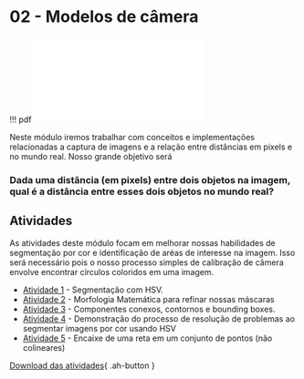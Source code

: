 # 02 - Modelos de câmera

!!! pdf
    ![](slides.pdf)

Neste módulo iremos trabalhar com conceitos e implementações relacionadas a captura de imagens e a relação entre distâncias em pixels e no mundo real. Nosso grande objetivo será

### Dada uma distância (em pixels) entre dois objetos na imagem, qual é a distância entre esses dois objetos no mundo real?

## Atividades

As atividades deste módulo focam em melhorar nossas habilidades de segmentação por cor e identificação de aréas de interesse na imagem. Isso será necessário pois o nosso processo simples de calibração de câmera envolve encontrar círculos coloridos em uma imagem. 

- [Atividade 1](atividade1.ipynb) - Segmentação com HSV.
- [Atividade 2](atividade2.ipynb) - Morfologia Matemática para refinar nossas máscaras
- [Atividade 3](atividade3.ipynb) - Componentes conexos, contornos e bounding boxes.
- [Atividade 4](atividade4.ipynb) - Demonstração do processo de resolução de problemas ao segmentar imagens por cor usando HSV
- [Atividade 5](atividade5.ipynb) - Encaixe de uma reta em um conjunto de pontos (não colineares)

[Download das atividades](atividades-modulo02-aluno.zip){ .ah-button }

<!-- ## Para entregar

Os arquivos para entrega encontram-se na pasta `APS02` dos repositórios de cada grupo no Classroom. Se essa pasta não aparece, siga o [guia para atualizar os enunciados](../../guias-infra/aps.md#recebendo-atualizacoes-e-novas-aps). -->
